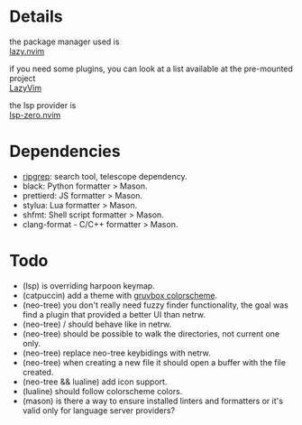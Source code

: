 # Details

the package manager used is  
[lazy.nvim](https://lazy.folke.io/)  

if you need some plugins, you can look at a list available at the pre-mounted project  
[LazyVim](https://www.lazyvim.org/)  

the lsp provider is  
[lsp-zero.nvim](https://lsp-zero.netlify.app/docs/introduction.html)

# Dependencies
- [ripgrep](https://github.com/BurntSushi/ripgrep?tab=readme-ov-file#installation): search tool, telescope dependency.
- black: Python formatter > Mason.
- prettierd: JS formatter > Mason.
- stylua: Lua formatter > Mason.
- shfmt: Shell script formatter > Mason.
- clang-format - C/C++ formatter > Mason.

# Todo  
- (lsp) <C-n> is overriding harpoon <C-n> keymap.
- (catpuccin) add a theme with [gruvbox colorscheme](https://github.com/morhetz/gruvbox).
- (neo-tree) you don't really need fuzzy finder functionality, the goal was find a plugin that provided a better UI than netrw.
- (neo-tree) / should behave like in netrw.
- (neo-tree) should be possible to walk the directories, not current one only.
- (neo-tree) replace neo-tree keybidings with netrw.
- (neo-tree) when creating a new file it should open a buffer with the file created.
- (neo-tree && lualine) add icon support.
- (lualine) should follow colorscheme colors.
- (mason) is there a way to ensure installed linters and formatters or it's valid only for language server providers?
